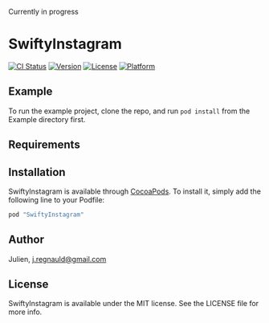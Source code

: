 Currently in progress
# SwiftyInstagram

[![CI Status](http://img.shields.io/travis/Julien/SwiftyInstagram.svg?style=flat)](https://travis-ci.org/Julien/SwiftyInstagram)
[![Version](https://img.shields.io/cocoapods/v/SwiftyInstagram.svg?style=flat)](http://cocoapods.org/pods/SwiftyInstagram)
[![License](https://img.shields.io/cocoapods/l/SwiftyInstagram.svg?style=flat)](http://cocoapods.org/pods/SwiftyInstagram)
[![Platform](https://img.shields.io/cocoapods/p/SwiftyInstagram.svg?style=flat)](http://cocoapods.org/pods/SwiftyInstagram)

## Example

To run the example project, clone the repo, and run `pod install` from the Example directory first.

## Requirements

## Installation

SwiftyInstagram is available through [CocoaPods](http://cocoapods.org). To install
it, simply add the following line to your Podfile:

```ruby
pod "SwiftyInstagram"
```

## Author

Julien, j.regnauld@gmail.com

## License

SwiftyInstagram is available under the MIT license. See the LICENSE file for more info.
